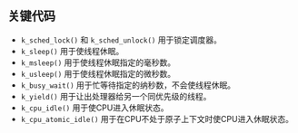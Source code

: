 ## 关键代码

* `k_sched_lock()` 和 `k_sched_unlock()` 用于锁定调度器。
* `k_sleep()` 用于使线程休眠。
* `k_msleep()` 用于使线程休眠指定的毫秒数。
* `k_usleep()` 用于使线程休眠指定的微秒数。
* `k_busy_wait()` 用于忙等待指定的纳秒数，不会使线程休眠。
* `k_yield()` 用于让出处理器给另一个同优先级的线程。
* `k_cpu_idle()` 用于使CPU进入休眠状态。
* `k_cpu_atomic_idle()` 用于在CPU不处于原子上下文时使CPU进入休眠状态。

